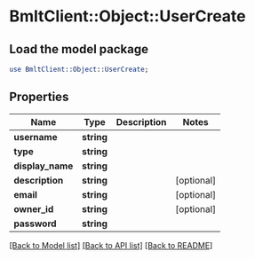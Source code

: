# BmltClient::Object::UserCreate

## Load the model package
```perl
use BmltClient::Object::UserCreate;
```

## Properties
Name | Type | Description | Notes
------------ | ------------- | ------------- | -------------
**username** | **string** |  | 
**type** | **string** |  | 
**display_name** | **string** |  | 
**description** | **string** |  | [optional] 
**email** | **string** |  | [optional] 
**owner_id** | **string** |  | [optional] 
**password** | **string** |  | 

[[Back to Model list]](../README.md#documentation-for-models) [[Back to API list]](../README.md#documentation-for-api-endpoints) [[Back to README]](../README.md)


